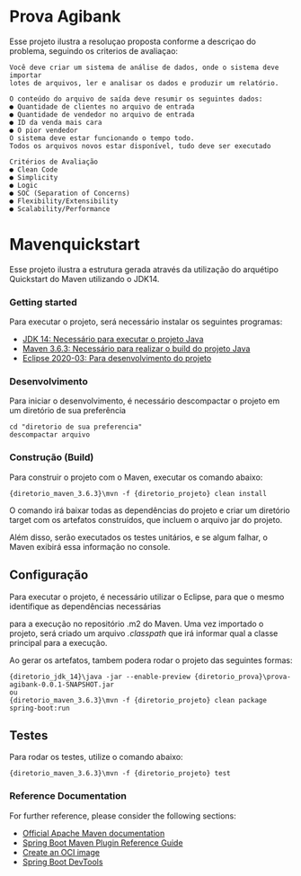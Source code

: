 # Prova Agibank

  Esse projeto ilustra a resoluçao proposta conforme a descriçao do problema, seguindo os criterios de avaliaçao:

```shell
Você deve criar um sistema de análise de dados, onde o sistema deve importar
lotes de arquivos, ler e analisar os dados e produzir um relatório.

O conteúdo do arquivo de saída deve resumir os seguintes dados:
● Quantidade de clientes no arquivo de entrada
● Quantidade de vendedor no arquivo de entrada
● ID da venda mais cara
● O pior vendedor
O sistema deve estar funcionando o tempo todo.
Todos os arquivos novos estar disponível, tudo deve ser executado
```
  

```shell
Critérios de Avaliação
● Clean Code
● Simplicity
● Logic
● SOC (Separation of Concerns)
● Flexibility/Extensibility
● Scalability/Performance
```

# Mavenquickstart

Esse projeto ilustra a estrutura gerada através da utilização do arquétipo Quickstart do Maven utilizando o JDK14.

### Getting started

Para executar o projeto, será necessário instalar os seguintes programas:

- [JDK 14: Necessário para executar o projeto Java](https://www.oracle.com/java/technologies/javase-jdk14-downloads.html) 
- [Maven 3.6.3: Necessário para realizar o build do projeto Java](http://mirror.nbtelecom.com.br/apache/maven/maven-3/3.6.3/source/apache-maven-3.6.3-src.zip) 
- [Eclipse 2020-03: Para desenvolvimento do projeto](https://www.eclipse.org/downloads/packages/release/2020-03/m3) 




### Desenvolvimento

Para iniciar o desenvolvimento, é necessário descompactar o projeto em um diretório de sua preferência

```shell
cd "diretorio de sua preferencia"
descompactar arquivo
```


### Construção (Build)

Para construir o projeto com o Maven, executar os comando abaixo:

```shell
{diretorio_maven_3.6.3}\mvn -f {diretorio_projeto} clean install
```

O comando irá baixar todas as dependências do projeto e criar um diretório target com os artefatos construídos, que incluem o arquivo jar do projeto. <p>
Além disso, serão executados os testes unitários, e se algum falhar, o Maven exibirá essa informação no console.


## Configuração

Para executar o projeto, é necessário utilizar o Eclipse, para que o mesmo identifique as dependências necessárias <p>
para a execução no repositório .m2 do Maven. Uma vez importado o projeto, será criado um arquivo *.classpath* que irá informar qual a classe principal para a execução.
<p>
Ao gerar os artefatos, tambem podera rodar o projeto das seguintes formas:

```shell
{diretorio_jdk_14}\java -jar --enable-preview {diretorio_prova}\prova-agibank-0.0.1-SNAPSHOT.jar
ou
{diretorio_maven_3.6.3}\mvn -f {diretorio_projeto} clean package spring-boot:run
```


## Testes

Para rodar os testes, utilize o comando abaixo:

```
{diretorio_maven_3.6.3}\mvn -f {diretorio_projeto} test
```

### Reference Documentation
For further reference, please consider the following sections:

* [Official Apache Maven documentation](https://maven.apache.org/guides/index.html)
* [Spring Boot Maven Plugin Reference Guide](https://docs.spring.io/spring-boot/docs/2.3.1.RELEASE/maven-plugin/reference/html/)
* [Create an OCI image](https://docs.spring.io/spring-boot/docs/2.3.1.RELEASE/maven-plugin/reference/html/#build-image)
* [Spring Boot DevTools](https://docs.spring.io/spring-boot/docs/2.3.1.RELEASE/reference/htmlsingle/#using-boot-devtools)

